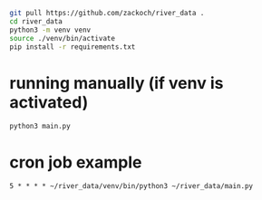 

```bash
git pull https://github.com/zackoch/river_data .
cd river_data
python3 -m venv venv
source ./venv/bin/activate
pip install -r requirements.txt
```

# running manually (if venv is activated)
`python3 main.py`

# cron job example
`5 * * * * ~/river_data/venv/bin/python3 ~/river_data/main.py`
